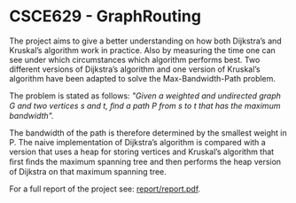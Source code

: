# CSCE629 - GraphRouting

The project aims to give a better understanding on how both Dijkstra’s and Kruskal’s algorithm work
in practice. Also by measuring the time one can see under which circumstances which algorithm
performs best. Two different versions of Dijkstra’s algorithm and one version of Kruskal’s algorithm
have been adapted to solve the Max-Bandwidth-Path problem. 

The problem is stated as follows:
*"Given a weighted and undirected graph G and two vertices s and t, ﬁnd a path P from s to t that
has the maximum bandwidth".*

The bandwidth of the path is therefore determined by the smallest
weight in P. The naive implementation of Dijkstra’s algorithm is compared with a version that uses a
heap for storing vertices and Kruskal’s algorithm that ﬁrst ﬁnds the maximum spanning tree and then
performs the heap version of Dijkstra on that maximum spanning tree.

For a full report of the project see: [report/report.pdf](Report).
